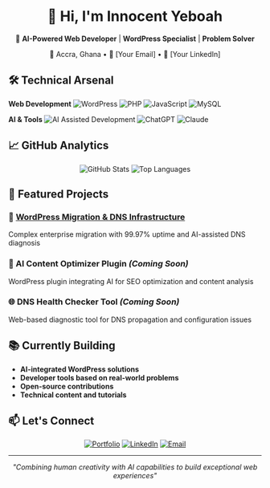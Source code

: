 <div align="center">

# 👋 Hi, I'm Innocent Yeboah

🚀 **AI-Powered Web Developer** | **WordPress Specialist** | **Problem Solver**

📍 Accra, Ghana • 📧 [Your Email] • 💼 [Your LinkedIn]

</div>

## 🛠️ Technical Arsenal

**Web Development**
![WordPress](https://img.shields.io/badge/WordPress-21759B?style=for-the-badge&logo=wordpress&logoColor=white)
![PHP](https://img.shields.io/badge/PHP-777BB4?style=for-the-badge&logo=php&logoColor=white)
![JavaScript](https://img.shields.io/badge/JavaScript-F7DF1E?style=for-the-badge&logo=javascript&logoColor=black)
![MySQL](https://img.shields.io/badge/MySQL-4479A1?style=for-the-badge&logo=mysql&logoColor=white)

**AI & Tools**
![AI Assisted Development](https://img.shields.io/badge/AI_Assisted-FF6B35?style=for-the-badge)
![ChatGPT](https://img.shields.io/badge/ChatGPT-74aa9c?style=for-the-badge)
![Claude](https://img.shields.io/badge/Claude-6B4C9A?style=for-the-badge)

## 📈 GitHub Analytics

<div align="center">

![GitHub Stats](https://github-readme-stats.vercel.app/api?username=yeboah-golden&show_icons=true&theme=radical)
![Top Languages](https://github-readme-stats.vercel.app/api/top-langs/?username=yeboah-golden&layout=compact&theme=radical)

</div>

## 🎯 Featured Projects

### 🔧 [WordPress Migration & DNS Infrastructure](https://github.com/yeboah-golden/Innocent-Yeboah-Portfolio)
Complex enterprise migration with 99.97% uptime and AI-assisted DNS diagnosis

### 🤖 AI Content Optimizer Plugin *(Coming Soon)*
WordPress plugin integrating AI for SEO optimization and content analysis

### 🌐 DNS Health Checker Tool *(Coming Soon)*
Web-based diagnostic tool for DNS propagation and configuration issues

## 📚 Currently Building

- **AI-integrated WordPress solutions**
- **Developer tools based on real-world problems**
- **Open-source contributions**
- **Technical content and tutorials**

## 📫 Let's Connect

<div align="center">

[![Portfolio](https://img.shields.io/badge/Portfolio-000000?style=for-the-badge)](https://github.com/yeboah-golden/Innocent-Yeboah-Portfolio)
[![LinkedIn](https://img.shields.io/badge/LinkedIn-0077B5?style=for-the-badge&logo=linkedin&logoColor=white)]([Your-LinkedIn-URL])
[![Email](https://img.shields.io/badge/Email-D14836?style=for-the-badge&logo=gmail&logoColor=white)](mailto:[your-email@gmail.com])

</div>

---

<div align="center">

*"Combining human creativity with AI capabilities to build exceptional web experiences"*

</div>
